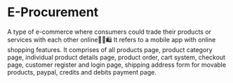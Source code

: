 # E-Procurement
A type of e-commerce where consumers could trade their products or services with each other online🛒🎁🛍
It refers to a mobile app with online shopping features.
 It comprises of all products page, product category page, individual product details page, product order, cart system, checkout page, customer register and login page, shipping address form for movable products, paypal, credits and debits payment page.
